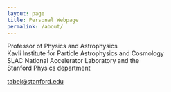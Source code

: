 ```yaml
---
layout: page
title: Personal Webpage
permalink: /about/
---
```


Professor of Physics and Astrophysics  
Kavli Institute for Particle Astrophysics and Cosmology  
SLAC National Accelerator Laboratory and the  
Stanford Physics department

tabel@stanford.edu